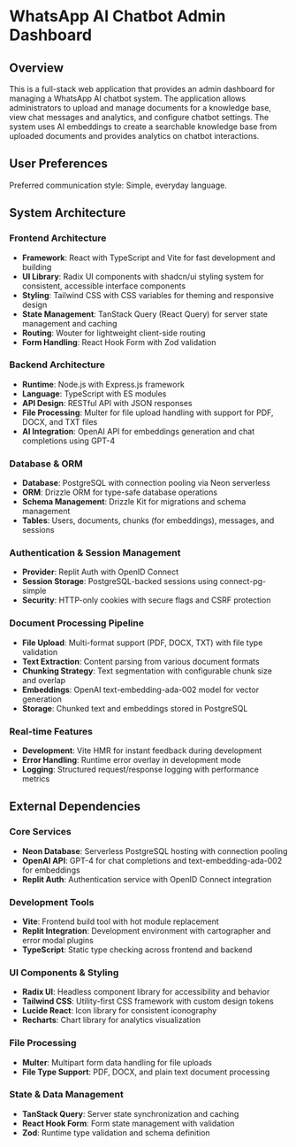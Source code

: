 # WhatsApp AI Chatbot Admin Dashboard

## Overview

This is a full-stack web application that provides an admin dashboard for managing a WhatsApp AI chatbot system. The application allows administrators to upload and manage documents for a knowledge base, view chat messages and analytics, and configure chatbot settings. The system uses AI embeddings to create a searchable knowledge base from uploaded documents and provides analytics on chatbot interactions.

## User Preferences

Preferred communication style: Simple, everyday language.

## System Architecture

### Frontend Architecture
- **Framework**: React with TypeScript and Vite for fast development and building
- **UI Library**: Radix UI components with shadcn/ui styling system for consistent, accessible interface components
- **Styling**: Tailwind CSS with CSS variables for theming and responsive design
- **State Management**: TanStack Query (React Query) for server state management and caching
- **Routing**: Wouter for lightweight client-side routing
- **Form Handling**: React Hook Form with Zod validation

### Backend Architecture
- **Runtime**: Node.js with Express.js framework
- **Language**: TypeScript with ES modules
- **API Design**: RESTful API with JSON responses
- **File Processing**: Multer for file upload handling with support for PDF, DOCX, and TXT files
- **AI Integration**: OpenAI API for embeddings generation and chat completions using GPT-4

### Database & ORM
- **Database**: PostgreSQL with connection pooling via Neon serverless
- **ORM**: Drizzle ORM for type-safe database operations
- **Schema Management**: Drizzle Kit for migrations and schema management
- **Tables**: Users, documents, chunks (for embeddings), messages, and sessions

### Authentication & Session Management
- **Provider**: Replit Auth with OpenID Connect
- **Session Storage**: PostgreSQL-backed sessions using connect-pg-simple
- **Security**: HTTP-only cookies with secure flags and CSRF protection

### Document Processing Pipeline
- **File Upload**: Multi-format support (PDF, DOCX, TXT) with file type validation
- **Text Extraction**: Content parsing from various document formats
- **Chunking Strategy**: Text segmentation with configurable chunk size and overlap
- **Embeddings**: OpenAI text-embedding-ada-002 model for vector generation
- **Storage**: Chunked text and embeddings stored in PostgreSQL

### Real-time Features
- **Development**: Vite HMR for instant feedback during development
- **Error Handling**: Runtime error overlay in development mode
- **Logging**: Structured request/response logging with performance metrics

## External Dependencies

### Core Services
- **Neon Database**: Serverless PostgreSQL hosting with connection pooling
- **OpenAI API**: GPT-4 for chat completions and text-embedding-ada-002 for embeddings
- **Replit Auth**: Authentication service with OpenID Connect integration

### Development Tools
- **Vite**: Frontend build tool with hot module replacement
- **Replit Integration**: Development environment with cartographer and error modal plugins
- **TypeScript**: Static type checking across frontend and backend

### UI Components & Styling
- **Radix UI**: Headless component library for accessibility and behavior
- **Tailwind CSS**: Utility-first CSS framework with custom design tokens
- **Lucide React**: Icon library for consistent iconography
- **Recharts**: Chart library for analytics visualization

### File Processing
- **Multer**: Multipart form data handling for file uploads
- **File Type Support**: PDF, DOCX, and plain text document processing

### State & Data Management
- **TanStack Query**: Server state synchronization and caching
- **React Hook Form**: Form state management with validation
- **Zod**: Runtime type validation and schema definition